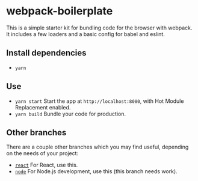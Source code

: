 # webpack-boilerplate

This is a simple starter kit for bundling code for the browser with webpack. It includes a few loaders and a basic config for babel and eslint.

## Install dependencies

- `yarn`

## Use

- `yarn start` Start the app at `http://localhost:8080`, with Hot Module Replacement enabled.
- `yarn build` Bundle your code for production.

## Other branches

There are a couple other branches which you may find useful, depending on the needs of your project:

- [`react`](https://github.com/zgreen/webpack-boilerplate/tree/react) For React, use this.
- [`node`](https://github.com/zgreen/webpack-boilerplate/tree/node) For Node.js development, use this (this branch needs work).
